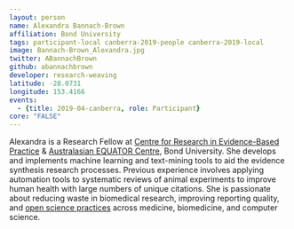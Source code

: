 ```yaml
---
layout: person
name: Alexandra Bannach-Brown
affiliation: Bond University
tags: participant-local canberra-2019-people canberra-2019-local
image: Bannach-Brown_Alexandra.jpg
twitter: ABannachBrown
github: abannachbrown
developer: research-weaving
latitude: -28.0731
longitude: 153.4166
events:
  - {title: 2019-04-canberra, role: Participant}
core: "FALSE"
---
```

Alexandra is a Research Fellow at <a href="https://www.crebp.net.au/">Centre for Research in Evidence-Based Practice</a> & <a href="http://www.equator-network.org/about-us/australasian-equator-centre/">Australasian EQUATOR Centre</a>, Bond University. She develops and implements machine learning and text-mining tools to aid the evidence synthesis research processes. Previous experience involves applying automation tools to systematic reviews of animal experiments to improve human health with large numbers of unique citations. She is passionate about reducing waste in biomedical research, improving reporting quality, and <a href="https://www.anzopenresearch.org/">open science practices</a> across medicine, biomedicine, and computer science.